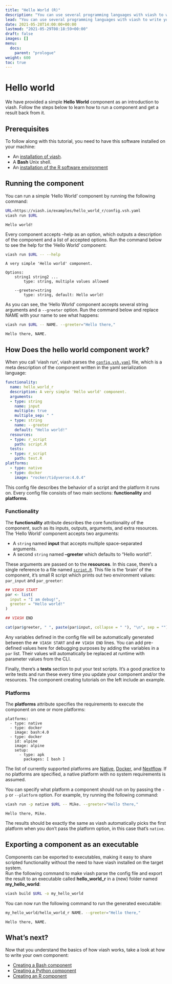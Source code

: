 ```yaml
---
title: "Hello World (R)"
description: "You can use several programming languages with viash to write your own components. To get started with your preferred language, take a look at the language specific Hello World examples and the [Creating components](/docs/creating_components) section. "
lead: "You can use several programming languages with viash to write your own components. To get started with your preferred language, take a look at the language specific Hello World examples and the [Creating components](/docs/creating_components) section. "
date: 2021-05-28T14:00:00+00:00
lastmod: "2021-05-29T08:18:59+00:00"
draft: false
images: []
menu:
  docs:
    parent: "prologue"
weight: 600
toc: true
---
```




# Hello world

We have provided a simple **Hello World** component as an introduction
to viash. Follow the steps below to learn how to run a component and get
a result back from it.

## Prerequisites

To follow along with this tutorial, you need to have this software
installed on your machine:

-   An [installation of viash](/docs/prologue/installation).
-   A **Bash** Unix shell.
-   An [installation of the R software
    environment](https://cran.r-project.org/mirrors.html)

## Running the component

You can run a simple ‘Hello World’ component by running the following
command:

``` bash
URL=https://viash.io/examples/hello_world_r/config.vsh.yaml
viash run $URL
```

    Hello world! 

Every component accepts –help as an option, which outputs a description
of the component and a list of accepted options. Run the command below
to see the help for the ‘Hello World’ component:

``` bash
viash run $URL -- --help
```

    A very simple 'Hello world' component.

    Options:
        string1 string2 ...
            type: string, multiple values allowed

        --greeter=string
            type: string, default: Hello world!

As you can see, the ‘Hello World’ component accepts several string
arguments and a `--greeter` option. Run the command below and replace
NAME with your name to see what happens:

``` bash
viash run $URL -- NAME. --greeter="Hello there,"
```

    Hello there, NAME.

## How Does the hello world component work?

When you call ‘viash run’, viash parses the
[`config.vsh.yaml`](https://viash.io/examples/hello_world_r/config.vsh.yaml)
file, which is a meta description of the component written in the yaml
serialization language:

``` yaml
functionality:
  name: hello_world_r
  description: A very simple 'Hello world' component.
  arguments:
  - type: string
    name: input
    multiple: true
    multiple_sep: " "
  - type: string
    name: --greeter
    default: "Hello world!"
  resources:
  - type: r_script
    path: script.R
  tests:
  - type: r_script
    path: test.R
platforms:
  - type: native
  - type: docker
    image: "rocker/tidyverse:4.0.4"
```

This config file describes the behavior of a script and the platform it
runs on. Every config file consists of two main sections:
**functionality** and **platforms**.

### Functionality

The **functionality** attribute describes the core functionality of the
component, such as its inputs, outputs, arguments, and extra resources.
The ‘Hello World’ component accepts two arguments:

-   A `string` named **input** that accepts multiple space-separated
    arguments.
-   A second `string` named **–greeter** which defaults to “Hello
    world!”.

These arguments are passed on to the **resources**. In this case,
there’s a single reference to a file named
[`script.R`](https://viash.io/examples/hello_world_r/script.R). This
file is the ‘brain’ of the component, it’s small R script which prints
out two environment values: `par_input` and `par_greeter`:

``` r
## VIASH START
par <- list(
  input = "I am debug!",
  greeter = "Hello world!"
)

## VIASH END

cat(par$greeter, " ", paste(par$input, collapse = " "), "\n", sep = "")
```

Any variables defined in the config file will be automatically generated
between the `## VIASH START` and `## VIASH END` lines. You can add
pre-defined values here for debugging purposes by adding the variables
in a `par` list. Their values will automatically be replaced at runtime
with parameter values from the CLI.

Finally, there’s a **tests** section to put your test scripts. It’s a
good practice to write tests and run these every time you update your
component and/or the resources. The component creating tutorials on the
left include an example.

### Platforms

The **platforms** attribute specifies the requirements to execute the
component on one or more platforms:

    platforms:
      - type: native
      - type: docker
        image: bash:4.0
      - type: docker
        id: alpine
        image: alpine
        setup:
          - type: apk
            packages: [ bash ]

The list of currently supported platforms are
[Native](/docs/reference_config/platform-native/),
[Docker](/docs/reference_config/platform-docker/), and
[Nextflow](/docs/reference_config/platform-nextflow/). If no platforms
are specified, a native platform with no system requirements is assumed.

You can specify what platform a component should run on by passing the
`-p` or `--platform` option. For example, try running the following
command:

``` bash
viash run -p native $URL -- Mike. --greeter="Hello there,"
```

    Hello there, Mike.

The results should be exactly the same as viash automatically picks the
first platform when you don’t pass the platform option, in this case
that’s `native`.

## Exporting a component as an executable

Components can be exported to executables, making it easy to share
scripted functionality without the need to have viash installed on the
target system.  
Run the following command to make viash parse the config file and export
the result to an executable called **hello\_world\_r** in a (new) folder
named **my\_hello\_world**:

``` bash
viash build $URL -o my_hello_world
```

You can now run the following command to run the generated executable:

``` bash
my_hello_world/hello_world_r NAME. --greeter="Hello there,"
```

    Hello there, NAME.

## What’s next?

Now that you understand the basics of how viash works, take a look at
how to write your own component:

-   [Creating a Bash component](/docs/creating_components/bash)
-   [Creating a Python component](/docs/creating_components/python)
-   [Creating an R component](/docs/creating_components/r)
